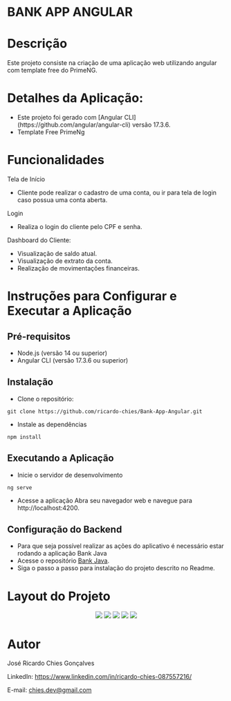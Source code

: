 # BANK APP ANGULAR

# Descrição
Este projeto consiste na criação de uma aplicação web utilizando angular com template free do PrimeNG.<br>

# Detalhes da Aplicação:

<ul>
  <li>Este projeto foi gerado com [Angular CLI](https://github.com/angular/angular-cli) versão 17.3.6.</li>
  <li>Template Free PrimeNg</li>
</ul>

# Funcionalidades

Tela de Início
<ul>
  <li>Cliente pode realizar o cadastro de uma conta, ou ir para tela de login caso possua uma conta aberta.</li>
</ul>

Login
<ul>
  <li>Realiza o login do cliente pelo CPF e senha.</li>
</ul>

Dashboard do Cliente: 
<ul>
  <li>Visualização de saldo atual.</li>
  <li>Visualização de extrato da conta.</li>
  <li>Realização de movimentações financeiras.</li>
</ul>

# Instruções para Configurar e Executar a Aplicação

## Pré-requisitos
- Node.js (versão 14 ou superior)
- Angular CLI (versão 17.3.6 ou superior)

## Instalação
- Clone o repositório:
```
git clone https://github.com/ricardo-chies/Bank-App-Angular.git
```

- Instale as dependências
```
npm install
```

## Executando a Aplicação
- Inicie o servidor de desenvolvimento
```
ng serve
```
- Acesse a aplicação
Abra seu navegador web e navegue para http://localhost:4200.

## Configuração do Backend
- Para que seja possível realizar as ações do aplicativo é necessário estar rodando a aplicação Bank Java
- Acesse o repositório [Bank Java](https://github.com/ricardo-chies/Bank-Java).
- Siga o passo a passo para instalação do projeto descrito no Readme.

# Layout do Projeto

<p align="center">
  <img src="src/assets/to_readme/home.png">
  <img src="src/assets/to_readme/login.png">
  <img src="src/assets/to_readme/dashboard.png">
  <img src="src/assets/to_readme/extrato.png">
  <img src="src/assets/to_readme/movimentar.png">
</p>

# Autor
José Ricardo Chies Gonçalves

LinkedIn:
https://www.linkedin.com/in/ricardo-chies-087557216/

E-mail:
chies.dev@gmail.com
